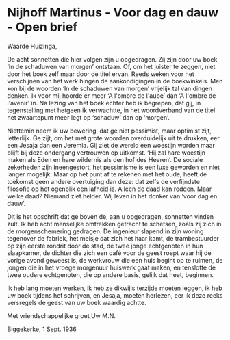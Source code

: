 # Nijhoff Martinus - Voor dag en dauw - Open brief
Waarde Huizinga,

De acht sonnetten die hier volgen zijn u opgedragen. Zij zijn door uw boek ‘In de schaduwen van morgen’ ontstaan. Of, om het juister te zeggen, niet door het boek zelf maar door de titel ervan. Reeds weken voor het verschijnen van het werk hingen de aankondigingen in de boekwinkels. Men kon bij de woorden ‘In de schaduwen van morgen’ vrijelijk tal van dingen denken. Ik voor mij hoorde er meer ‘A l'ombre de l'aube’ dan ‘A l'ombre de l'avenir’ in. Na lezing van het boek echter heb ik begrepen, dat gij, in tegenstelling met hetgeen ik verwachtte, in het woordverband van de titel het zwaartepunt meer legt op ‘schaduw’ dan op ‘morgen’.

Niettemin neem ik uw bewering, dat ge niet pessimist, maar optimist zijt, letterlijk. Ge zijt, om het met grote woorden overduidelijk uit te drukken, eer een Jesaja dan een Jeremia. Gij ziet de wereld een woestijn worden maar blijft bij deze ondergang vertrouwen op uitkomst. ‘Hij zal hare woestijn maken als Eden en hare wildernis als den hof des Heeren’. De sociale zekerheden zijn ineengestort, het pessimisme is een luxe geworden en niet langer mogelijk. Maar op het punt af te rekenen met het oude, heeft de toekomst geen andere overtuiging dan deze: dat zelfs de verfijndste filosofie op het ogenblik een lafheid is. Alleen de daad kan redden. Maar welke daad? Niemand ziet helder. Wij leven in het donker van ‘voor dag en dauw’.

Dit is het opschrift dat ge boven de, aan u opgedragen, sonnetten vinden zult. Ik heb acht menselijke omtrekken getracht te schetsen, zoals zij zich in de morgenschemering gedragen. De ingenieur slapend in zijn woning tegenover de fabriek, het meisje dat zich het haar kamt, de trambestuurder op zijn eerste rondrit door de stad, de twee jonge echtgenoten in hun slaapkamer, de dichter die zich een café voor de geest roept waar hij de vorige avond geweest is, de werkvrouw die een huis begint op te ruimen, de jongen die in het vroege morgenuur huiswerk gaat maken, en tenslotte de twee oudere echtgenoten, die op andere basis, gelijk dat heet, beginnen.

Ik heb lang moeten werken, ik heb ze dikwijls terzijde moeten leggen, ik heb uw boek tijdens het schrijven, en Jesaja, moeten herlezen, eer ik deze reeks versregels de geest van uw boek waardig achtte.

Met vriendschappelijke groet
Uw
M.N.

Biggekerke, 1 Sept. 1936